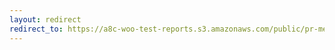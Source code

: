 ```yaml
---
layout: redirect
redirect_to: https://a8c-woo-test-reports.s3.amazonaws.com/public/pr-merge/41450/api/index.html
---
```

